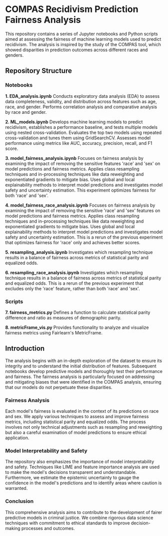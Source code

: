 # COMPAS Recidivism Prediction Fairness Analysis
This repository contains a series of Jupyter notebooks and Python scripts aimed at assessing the fairness of machine learning models used to predict recidivism. The analysis is inspired by the study of the COMPAS tool, which showed disparities in prediction outcomes across different races and genders.

## Repository Structure
### Notebooks

**1. EDA_analysis.ipynb**
Conducts exploratory data analysis (EDA) to assess data completeness, validity, and distribution across features such as age, race, and gender.
Performs correlation analysis and comparative analysis by race and gender.

**2. ML_models.ipynb**
Develops machine learning models to predict recidivism, establishes a performance baseline, and tests multiple models using nested cross-validation.
Evaluates the top two models using repeated cross-validation and tunes them using GridSearchCV.
Assesses model performance using metrics like AUC, accuracy, precision, recall, and F1 score.

**3. model_fairness_analysis.ipynb**
Focuses on fairness analysis by examining the impact of removing the sensitive features 'race' and 'sex' on model predictions and fairness metrics.
Applies class resampling techniques and in-processing techniques like data reweighting and exponentiated gradients to mitigate bias.
Uses global and local explainability methods to interpret model predictions and investigates model safety and uncertainty estimation.
This experiment optimizes fairness for both 'race' and 'sex'.

**4. model_fairness_race_analysis.ipynb**
Focuses on fairness analysis by examining the impact of removing the sensitive 'race' and 'sex' features on model predictions and fairness metrics.
Applies class resampling techniques and in-processing techniques like data reweighting and exponentiated gradients to mitigate bias.
Uses global and local explainability methods to interpret model predictions and investigates model safety and uncertainty estimation.
This is a rerun of the previous experiment that optimizes fairness for 'race' only and achieves better scores.

**5. resampling_analysis.ipynb**
Investigates which resampling technique results in a balance of fairness across metrics of statistical parity and equalized odds.

**6. resampling_race_analysis.ipynb**
Investigates which resampling technique results in a balance of fairness across metrics of statistical parity and equalized odds.
This is a rerun of the previous experiment that excludes only the 'race' feature, rather than both 'race' and 'sex'.

### Scripts

**7. fairness_metrics.py**
Defines a function to calculate statistical parity difference and ratio as measures of demographic parity.

**8. metricFrame_vis.py**
Provides functionality to analyze and visualize fairness metrics using Fairlearn's MetricFrame.

## Introduction

The analysis begins with an in-depth exploration of the dataset to ensure its integrity and to understand the initial distribution of features. Subsequent notebooks develop predictive models and thoroughly test their performance and fairness. The fairness analysis is particularly focused on addressing and mitigating biases that were identified in the COMPAS analysis, ensuring that our models do not perpetuate these disparities.

### Fairness Analysis
Each model's fairness is evaluated in the context of its predictions on race and sex. We apply various techniques to assess and improve fairness metrics, including statistical parity and equalized odds. The process involves not only technical adjustments such as resampling and reweighting but also a careful examination of model predictions to ensure ethical application.

### Model Interpretability and Safety
The repository also emphasizes the importance of model interpretability and safety. Techniques like LIME and feature importance analysis are used to make the model's decisions transparent and understandable. Furthermore, we estimate the epistemic uncertainty to gauge the confidence in the model's predictions and to identify areas where caution is warranted.

### Conclusion
This comprehensive analysis aims to contribute to the development of fairer predictive models in criminal justice. We combine rigorous data science techniques with commitment to ethical standards to improve decision-making processes and outcomes.
